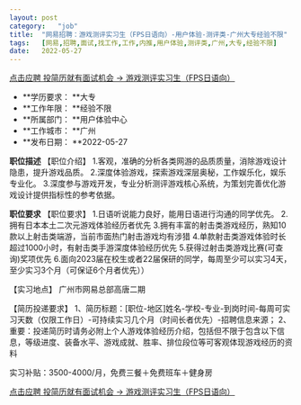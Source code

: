 ```yaml
---
layout:	post
category:	"job"
title:	"网易招聘：游戏测评实习生（FPS日语向）-用户体验-测评类-广州大专经验不限"
tags:	[网易,招聘,面试,找工作,工作,内推,用户体验,测评类,广州,大专,经验不限]
date:	2022-05-27
---
```


[点击应聘 投简历就有面试机会 -> 游戏测评实习生（FPS日语向）](http://mobile.bole.netease.com/bole/boleDetail?id=28810&employeeId=346f03c3cda5f04c&key=all)



- **学历要求： **大专
- **工作年限： **经验不限
- **所属部门： **用户体验中心
- **工作城市： **广州
- **发布日期： **2022-05-27



**职位描述**
【职位介绍】
1.客观，准确的分析各类网游的品质质量，消除游戏设计隐患，提升游戏品质。
2.深度体验游戏，探索游戏深层奥秘，工作娱乐化，娱乐专业化。
3.深度参与游戏开发，专业分析测评游戏核心系统，为策划完善优化游戏设计提供指标性的参考依据。



**职位要求**
【职位要求】
1.日语听说能力良好，能用日语进行沟通的同学优先。
2.拥有日本本土二次元游戏体验经历者优先
3.拥有丰富的射击类游戏经历，熟知10款以上射击类端游，当前市面热门射击游戏均有涉猎
4.单款射击类游戏体验时长超过1000小时，有射击类手游深度体验经历优先
5.获得过射击类游戏比赛(可查询)奖项优先
6.面向2023届在校生或者22届保研的同学，每周至少可以实习4天，至少实习3个月（可保证6个月者优先））

【实习地点】
广州市网易总部高唐二期

【简历投递要求】
1、简历标题：[职位-地区]姓名-学校-专业-到岗时间-每周可实习天数（仅限工作日）-可持续实习几个月（时间长者优先）-招聘信息来源；
2、重要：投递简历时请务必附上个人游戏体验经历介绍，包括但不限于包含以下信息，等级进度、装备水平、游戏成就、胜率、排位段位等可客观体现游戏经历的资料

实习补贴：3500-4000/月，免费三餐＋免费班车＋健身房



[点击应聘 投简历就有面试机会 -> 游戏测评实习生（FPS日语向）](http://mobile.bole.netease.com/bole/boleDetail?id=28810&employeeId=346f03c3cda5f04c&key=all)